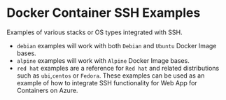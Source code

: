 # Docker Container SSH Examples
Examples of various stacks or OS types integrated with SSH.

- `debian` examples will work with both `Debian` and `Ubuntu` Docker Image bases.
- `alpine` examples will work with `Alpine` Docker Image bases.
- `red hat` examples are a reference for `Red hat` and related distributions such as `ubi`,`centos` or `Fedora`.
These examples can be used as an example of how to integrate SSH functionality for Web App for Containers on Azure.
